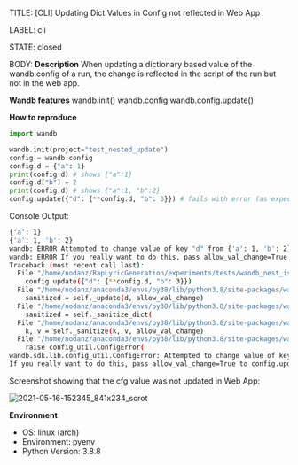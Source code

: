 TITLE:
[CLI] Updating Dict Values in Config not reflected in Web App

LABEL:
cli

STATE:
closed

BODY:
**Description**
When updating a dictionary based value of the wandb.config of a run, the change is reflected in the script of the run but not in the web app.

**Wandb features**
wandb.init()
wandb.config
wandb.config.update()

**How to reproduce**
```python
import wandb

wandb.init(project="test_nested_update")
config = wandb.config
config.d = {"a": 1}
print(config.d) # shows {"a":1}
config.d["b"] = 2
print(config.d) # shows {"a":1, "b":2}
config.update({"d": {**config.d, "b": 3}}) # fails with error (as expected)
```
Console Output:
```bash
{'a': 1}
{'a': 1, 'b': 2}
wandb: ERROR Attempted to change value of key "d" from {'a': 1, 'b': 2} to {'a': 1, 'b': 3}
wandb: ERROR If you really want to do this, pass allow_val_change=True to config.update()
Traceback (most recent call last):
  File "/home/nodanz/RapLyricGeneration/experiments/tests/wandb_nest_issue.py", line 9, in <module>
    config.update({"d": {**config.d, "b": 3}})
  File "/home/nodanz/anaconda3/envs/py38/lib/python3.8/site-packages/wandb/sdk/wandb_config.py", line 169, in update
    sanitized = self._update(d, allow_val_change)
  File "/home/nodanz/anaconda3/envs/py38/lib/python3.8/site-packages/wandb/sdk/wandb_config.py", line 162, in _update
    sanitized = self._sanitize_dict(
  File "/home/nodanz/anaconda3/envs/py38/lib/python3.8/site-packages/wandb/sdk/wandb_config.py", line 218, in _sanitize_dict
    k, v = self._sanitize(k, v, allow_val_change)
  File "/home/nodanz/anaconda3/envs/py38/lib/python3.8/site-packages/wandb/sdk/wandb_config.py", line 231, in _sanitize
    raise config_util.ConfigError(
wandb.sdk.lib.config_util.ConfigError: Attempted to change value of key "d" from {'a': 1, 'b': 2} to {'a': 1, 'b': 3}
If you really want to do this, pass allow_val_change=True to config.update()
```
Screenshot showing that the cfg value was not updated in Web App:

![2021-05-16-152345_841x234_scrot](https://user-images.githubusercontent.com/12249918/118398977-3d338d80-b65b-11eb-80f3-c3c4cb1558ec.png)

**Environment**
- OS: linux (arch)
- Environment: pyenv
- Python Version: 3.8.8



